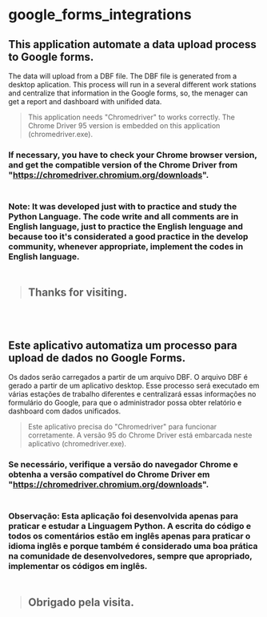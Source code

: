# google_forms_integrations

## This application automate a data upload process to Google forms.
The data will upload from a DBF file.
The DBF file is generated from a desktop aplication.
This process will run in a several different work stations and centralize that information in the Google forms, so, the menager can get a report and dashboard with unifided data.

> This application needs "Chromedriver" to works correctly.
The Chrome Driver 95 version is embedded on this application (chromedriver.exe).

### If necessary, you have to check your Chrome browser version, and get the compatible version of the Chrome Driver from "https://chromedriver.chromium.org/downloads".
### <br>Note: It was developed just with to practice and study the Python Language. The code write and all comments are in English language, just to practice the English lenguage and because too it's considerated a good practice in the develop community, whenever appropriate, implement the codes in English language.<br><br>

> ## Thanks for visiting.

<br><br>

## Este aplicativo automatiza um processo para upload de dados no Google Forms.
Os dados serão carregados a partir de um arquivo DBF.
O arquivo DBF é gerado a partir de um aplicativo desktop.
Esse processo será executado em várias estações de trabalho diferentes e centralizará essas informações no formulário do Google, para que o administrador possa obter relatório e dashboard com dados unificados.

> Este aplicativo precisa do "Chromedriver" para funcionar corretamente.
A versão 95 do Chrome Driver está embarcada neste aplicativo (chromedriver.exe).

### Se necessário, verifique a versão do navegador Chrome e obtenha a versão compatível do Chrome Driver em "https://chromedriver.chromium.org/downloads".
### <br> Observação: Esta aplicação foi desenvolvida apenas para praticar e estudar a Linguagem Python. A escrita do código e todos os comentários estão em inglês apenas para praticar o idioma inglês e porque também é considerado uma boa prática na comunidade de desenvolvedores, sempre que apropriado, implementar os códigos em inglês. <br><br>

> ## Obrigado pela visita.